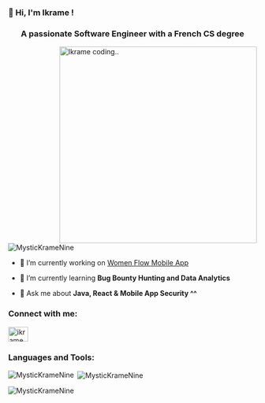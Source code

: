 ### 👋 Hi, I'm Ikrame ! 

<h3 align="center">A passionate Software Engineer with a French CS degree</h3>
<img align="right" alt="Ikrame coding.." width="400" src="https://steamuserimages-a.akamaihd.net/ugc/1631947648964785474/81CBA15178466DD47195A239232202E78987B714/?imw=512&&ima=fit&impolicy=Letterbox&imcolor=%23000000&letterbox=false">

<p align="left"> <img src="https://komarev.com/ghpvc/?username=MysticKrameNine&label=Profile%20views&color=0e75b6&style=flat" alt="MysticKrameNine" /> </p>

- 🔭 I’m currently working on [Women Flow Mobile App](https://github.com/MysticKrameNine/WomenFlow)

- 🌱 I’m currently learning **Bug Bounty Hunting and Data Analytics**

- 💬 Ask me about **Java, React & Mobile App Security ^^**

<h3 align="left">Connect with me:</h3>
<p align="left">
<a href="https://linkedin.com/in/ikramebakkari" target="blank"><img align="center" src="https://raw.githubusercontent.com/rahuldkjain/github-profile-readme-generator/master/src/images/icons/Social/linked-in-alt.svg" alt="ikrame bakkari" height="30" width="40" /></a>
</p>

<h3 align="left">Languages and Tools:</h3>
<p align="left"> 
<!-- Add your favorite programming languages and tools here -->
</p>

<p><img align="left" src="https://github-readme-stats.vercel.app/api/top-langs?username=MysticKrameNine&show_icons=true&locale=en&layout=compact" alt="MysticKrameNine" /></p>

<p>&nbsp;<img align="center" src="https://github-readme-stats.vercel.app/api?username=MysticKrameNine&show_icons=true&locale=en" alt="MysticKrameNine" /></p>

<p><img align="center" src="https://github-readme-streak-stats.herokuapp.com/?user=MysticKrameNine&" alt="MysticKrameNine" /></p>


